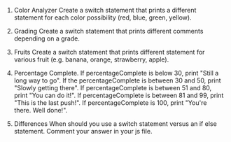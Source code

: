 1. Color Analyzer
   Create a switch statement that prints a different statement for each color possibility (red, blue, green, yellow).

2. Grading
   Create a switch statement that prints different comments depending on a grade.

3. Fruits
   Create a switch statement that prints different statement for various fruit (e.g. banana, orange, strawberry, apple).

4. Percentage Complete.
   If percentageComplete is below 30, print "Still a long way to go".
   If the percentageComplete is between 30 and 50, print "Slowly getting there".
   If percentageComplete is between 51 and 80, print "You can do it!".
   If percentageComplete is between 81 and 99, print "This is the last push!".
   If percentageComplete is 100, print "You're there. Well done!".
5. Differences
   When should you use a switch statement versus an if else statement. Comment your answer in your js file.
